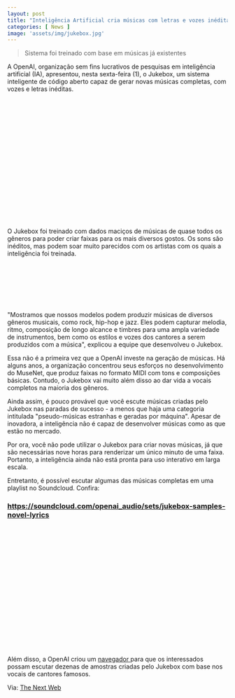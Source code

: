 ```yaml
---
layout: post
title: "Inteligência Artificial cria músicas com letras e vozes inéditas"
categories: [ News ]
image: 'assets/img/jukebox.jpg'
---
```


> Sistema foi treinado com base em músicas já existentes

A OpenAI, organização sem fins lucrativos de pesquisas em inteligência artificial (IA), apresentou, nesta sexta-feira (1), o Jukebox, um sistema inteligente de código aberto capaz de gerar novas músicas completas, com vozes e letras inéditas.

<!-- QUADRADO -->
<script async src="//pagead2.googlesyndication.com/pagead/js/adsbygoogle.js"></script>
<ins class="adsbygoogle"
style="display:inline-block;width:336px;height:280px"
data-ad-client="ca-pub-2838251107855362"
data-ad-slot="5351066970"></ins>
<script>
(adsbygoogle = window.adsbygoogle || []).push({});
</script>

O Jukebox foi treinado com dados maciços de músicas de quase todos os gêneros para poder criar faixas para os mais diversos gostos. Os sons são inéditos, mas podem soar muito parecidos com os artistas com os quais a inteligência foi treinada.

<!-- MINI ANÚNCIO -->
<script async src="//pagead2.googlesyndication.com/pagead/js/adsbygoogle.js"></script>
<!-- Games Root -->
<ins class="adsbygoogle"
style="display:inline-block;width:730px;height:95px"
data-ad-client="ca-pub-2838251107855362"
data-ad-slot="5351066970"></ins>
<script>
(adsbygoogle = window.adsbygoogle || []).push({});
</script>

"Mostramos que nossos modelos podem produzir músicas de diversos gêneros musicais, como rock, hip-hop e jazz. Eles podem capturar melodia, ritmo, composição de longo alcance e timbres para uma ampla variedade de instrumentos, bem como os estilos e vozes dos cantores a serem produzidos com a música", explicou a equipe que desenvolveu o Jukebox.

<!-- RETANGULO LARGO 2 -->
<script async src="//pagead2.googlesyndication.com/pagead/js/adsbygoogle.js"></script>
<ins class="adsbygoogle"
style="display:block; text-align:center;"
data-ad-layout="in-article"
data-ad-format="fluid"
data-ad-client="ca-pub-2838251107855362"
data-ad-slot="8549252987"></ins>
<script>
(adsbygoogle = window.adsbygoogle || []).push({});
</script>

Essa não é a primeira vez que a OpenAI investe na geração de músicas. Há alguns anos, a organização concentrou seus esforços no desenvolvimento do MuseNet, que produz faixas no formato MIDI com tons e composições básicas. Contudo, o Jukebox vai muito além disso ao dar vida a vocais completos na maioria dos gêneros.

<!-- RETANGULO LARGO -->
<script async src="https://pagead2.googlesyndication.com/pagead/js/adsbygoogle.js"></script>
<!-- Informat -->
<ins class="adsbygoogle"
style="display:block"
data-ad-client="ca-pub-2838251107855362"
data-ad-slot="2327980059"
data-ad-format="auto"
data-full-width-responsive="true"></ins>
<script>
(adsbygoogle = window.adsbygoogle || []).push({});
</script>

Ainda assim, é pouco provável que você escute músicas criadas pelo Jukebox nas paradas de sucesso - a menos que haja uma categoria intitulada "pseudo-músicas estranhas e geradas por máquina". Apesar de inovadora, a inteligência não é capaz de desenvolver músicas como as que estão no mercado.

Por ora, você não pode utilizar o Jukebox para criar novas músicas, já que são necessárias nove horas para renderizar um único minuto de uma faixa. Portanto, a inteligência ainda não está pronta para uso interativo em larga escala.

Entretanto, é possível escutar algumas das músicas completas em uma playlist no Soundcloud. Confira:
### <https://soundcloud.com/openai_audio/sets/jukebox-samples-novel-lyrics>

<!-- QUADRADO -->
<script async src="//pagead2.googlesyndication.com/pagead/js/adsbygoogle.js"></script>
<ins class="adsbygoogle"
style="display:inline-block;width:336px;height:280px"
data-ad-client="ca-pub-2838251107855362"
data-ad-slot="5351066970"></ins>
<script>
(adsbygoogle = window.adsbygoogle || []).push({});
</script>

Além disso, a OpenAI criou um [ navegador ](https://jukebox.openai.com/) para que os interessados possam escutar dezenas de amostras criadas pelo Jukebox com base nos vocais de cantores famosos.

Via: [The Next Web](https://thenextweb.com/neural/2020/04/30/this-ai-creates-entire-songs-complete-with-music-lyrics-and-vocals/)

